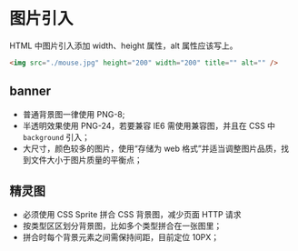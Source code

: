 # 图片引入

HTML 中图片引入添加 width、height 属性，alt 属性应该写上。

```html
<img src="./mouse.jpg" height="200" width="200" title="" alt="" />
```

## banner

- 普通背景图一律使用 PNG-8;
- 半透明效果使用 PNG-24，若要兼容 IE6 需使用兼容图，并且在 CSS 中 `background` 引入；
- 大尺寸，颜色较多的图片，使用“存储为 web 格式”并适当调整图片品质，找到文件大小于图片质量的平衡点；

<!-- ## logo -->

## 精灵图

- 必须使用 CSS Sprite 拼合 CSS 背景图，减少页面 HTTP 请求
- 按类型区区划分背景图，比如多个类型拼合在一张图里；
- 拼合时每个背景元素之间需保持间距，目前定位 10PX；
